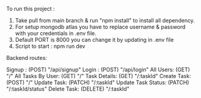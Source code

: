 To run this project :

1. Take pull from main branch & run "npm install" to install all dependency.
2. For setup mongodb atlas you have to replace username & password with your credentials in .env file.
3. Default PORT is 8000 you can change it by updating in .env file
4. Script to start : npm run dev
   

Backend routes:

Signup :            (POST)   "/api/signup" 
Login :             (POST)   "/api/login"
All Users:          (GET)    "/"
All Tasks By User:  (GET)    "/"
Task Details:       (GET)    "/:taskId"
Create Task:        (POST)   "/"
Update Task:        (PATCH)  "/:taskId"
Update Task Status: (PATCH)  "/:taskId/status"
Delete Task:        (DELETE) "/:taskId"           
